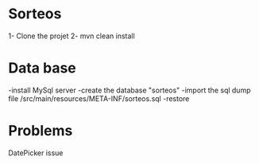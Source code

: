 # Sorteos

1- Clone the projet
2- mvn clean install


# Data base
-install MySql server
-create the database "sorteos"
-import the sql dump file /src/main/resources/META-INF/sorteos.sql 
-restore


# Problems

DatePicker issue
